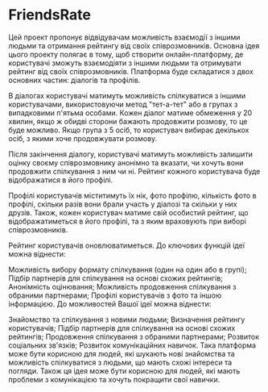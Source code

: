 # FriendsRate
Цей проект пропонує відвідувачам можливість взаємодії з іншими людьми та отримання рейтингу від своїх співрозмовників.
Основна ідея цього проекту полягає в тому, щоб створити онлайн-платформу, де користувачі зможуть взаємодіяти з іншими людьми та отримувати рейтинг від своїх співрозмовників. Платформа буде складатися з двох основних частин: діалогів та профілів.

В діалогах користувачі матимуть можливість спілкуватися з іншими користувачами, використовуючи метод "тет-а-тет" або в групах з випадковими п'ятьма особами. Кожен діалог матиме обмеження у 20 хвилин, якщо ж обидві сторони бажають продовжити розмову, то це буде можливо. Якщо група з 5 осіб, то користувач вибирає декількох осіб, з якими хоче продовжувати розмову.

Після закінчення діалогу, користувачі матимуть можливість залишити оцінку своєму співрозмовнику анонімно та вказати, чи хочуть вони продовжити спілкування з ним чи ні. Рейтинг кожного користувача буде відображатися в його профілі.

Профілі користувачів міститимуть їх нік, фото профілю, кількість фото в профілі, скільки разів вони брали участь у діалозі та скільки у них друзів. Також, кожен користувач матиме свій особистий рейтинг, що відображатиметься в його профілі, та з яким враховують при виборі співрозмовників.

Рейтинг користувачів оновлюватиметься.
До ключових функцій ідеї можна віднести:

Можливість вибору формату спілкування (один на один або в групі);
Підбір партнерів для спілкування на основі схожих рейтингів;
Анонімність оцінювання;
Можливість продовження спілкування з обраними партнерами;
Профілі користувачів з фото та іншою інформацією.
До можливостей Вашої ідеї можна віднести:

Знайомство та спілкування з новими людьми;
Визначення рейтингу користувачів;
Підбір партнерів для спілкування на основі схожих рейтингів;
Продовження спілкування з обраними партнерами;
Розвиток соціальних зв'язків;
Розвиток комунікаційних навичок.
Така платформа може бути корисною для людей, які шукають нові знайомства та можливість спілкуватися з людьми, що мають схожі інтереси та погляди. Також ця ідея може бути корисною для людей, які мають проблеми з комунікацією та хочуть покращити свої навички.

